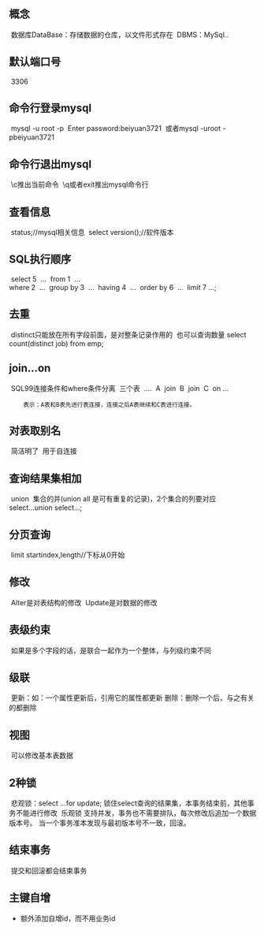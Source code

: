 ## 概念
​	数据库DataBase：存储数据的仓库，以文件形式存在
​	DBMS：MySql..
## 默认端口号
​	3306
## 命令行登录mysql
​	mysql -u root -p
​	Enter password:beiyuan3721
​	或者mysql -uroot -pbeiyuan3721
## 命令行退出mysql	
​	\c推出当前命令
​	\q或者exit推出mysql命令行
## 查看信息
​	status;//mysql相关信息
​	select version();//软件版本
## SQL执行顺序
​	select			5
​		...
​	from			1
​		...		
​	where			2
​		...	
​	group by		3
​		...
​	having			4
​		...
​	order by		6
​		...
​	limit			7
​		...;
## 去重
​	distinct只能放在所有字段前面，是对整条记录作用的
​	也可以查询数量
​		select count(distinct job) from emp;
## join...on
​	SQL99连接条件和where条件分离
​	三个表
​		....
​			A
​		join
​			B
​		join
​			C
​		on
​			...
​		

		表示：A表和B表先进行表连接，连接之后A表继续和C表进行连接。

## 对表取别名
​	简洁明了
​	用于自连接
## 查询结果集相加
​	union
​	集合的并(union all 是可有重复的记录)，2个集合的列要对应
​	select...union select...;
## 分页查询
​	limit startindex,length//下标从0开始
## 修改
​	Alter是对表结构的修改
​	Update是对数据的修改
## 表级约束
​	如果是多个字段的话，是联合一起作为一个整体，与列级约束不同
## 级联
​	更新：如：一个属性更新后，引用它的属性都更新
​	删除：删除一个后，与之有关的都删除
## 视图
​	可以修改基本表数据
## 2种锁
​	悲观锁：select ...for update;
​		锁住select查询的结果集，本事务结束前，其他事务不能进行修改
​	乐观锁
​		支持并发，事务也不需要排队，每次修改后追加一个数据版本号。
​		当一个事务准本发现与最初版本号不一致，回滚。
## 结束事务
​	提交和回滚都会结束事务

## 主键自增

- 额外添加自增id，而不用业务id


​	